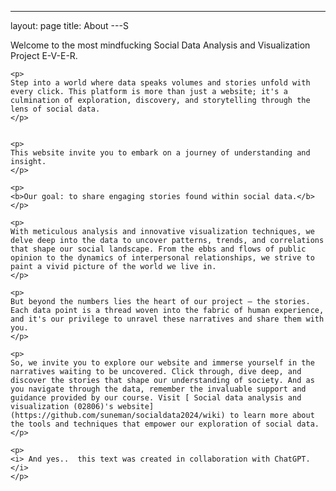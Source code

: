 ---
layout: page
title: About
---S

<div class="text-justify">
    <p> 
    Welcome to the most mindfucking Social Data Analysis and Visualization Project 
    E-V-E-R.
    </p>

    <p> 
    Step into a world where data speaks volumes and stories unfold with every click. This platform is more than just a website; it's a culmination of exploration, discovery, and storytelling through the lens of social data.
    </p>


    <p> 
    This website invite you to embark on a journey of understanding and insight. 
    </p>

    <p> 
    <b>Our goal: to share engaging stories found within social data.</b>
    </p>

    <p> 
    With meticulous analysis and innovative visualization techniques, we delve deep into the data to uncover patterns, trends, and correlations that shape our social landscape. From the ebbs and flows of public opinion to the dynamics of interpersonal relationships, we strive to paint a vivid picture of the world we live in.
    </p>

    <p> 
    But beyond the numbers lies the heart of our project – the stories. Each data point is a thread woven into the fabric of human experience, and it's our privilege to unravel these narratives and share them with you.
    </p>

    <p> 
    So, we invite you to explore our website and immerse yourself in the narratives waiting to be uncovered. Click through, dive deep, and discover the stories that shape our understanding of society. And as you navigate through the data, remember the invaluable support and guidance provided by our course. Visit [ Social data analysis and visualization (02806)'s website](https://github.com/suneman/socialdata2024/wiki) to learn more about the tools and techniques that empower our exploration of social data.
    </p>

    <p> 
    <i> And yes..  this text was created in collaboration with ChatGPT.</i>
    </p>
</div>